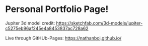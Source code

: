 # Personal Portfolio Page!

Jupiter 3d model credit: https://sketchfab.com/3d-models/jupiter-c5275eb96af245e4a8453837ac728a62

Live through GitHUb-Pages: https://nathanboj.github.io/
 

